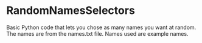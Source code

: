 # RandomNamesSelectors
Basic Python code that lets you chose as many names you want at random. The names are from the names.txt file. Names used are example names.
